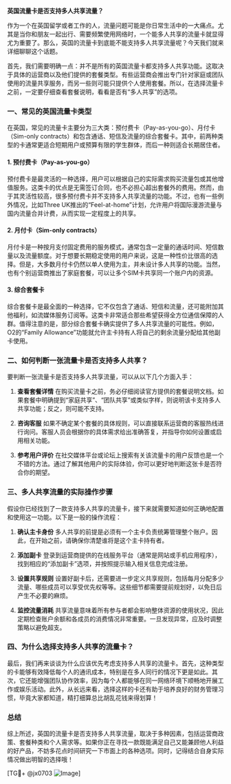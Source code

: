 **英国流量卡是否支持多人共享流量？**

作为一个在英国留学或者工作的人，流量问题可能是你日常生活中的一大痛点。尤其是当你和朋友一起出行、需要频繁使用网络时，一个能多人共享的流量卡就显得尤为重要了。那么，英国的流量卡到底能不能支持多人共享流量呢？今天我们就来详细聊聊这个话题。

首先，我们需要明确一点：并不是所有的英国流量卡都支持多人共享功能。这取决于具体的运营商以及他们提供的套餐类型。有些运营商会推出专门针对家庭或团队使用的流量共享服务，而另一些则可能只提供个人使用套餐。所以，在选择流量卡之前，一定要仔细查看套餐说明，看看是否有“多人共享”的选项。

### 一、常见的英国流量卡类型

在英国，常见的流量卡主要分为三大类：预付费卡（Pay-as-you-go）、月付卡（Sim-only contracts）和包含通话、短信及流量的综合套餐卡。其中，前两种类型的卡通常更适合短期用户或预算有限的学生群体，而后一种则适合长期居住者。

#### 1. 预付费卡（Pay-as-you-go）
预付费卡是最灵活的一种选择，用户可以根据自己的实际需求购买流量包或其他增值服务。这类卡的优点是无需签订合同，也不必担心超出套餐外的费用。然而，由于其灵活性较高，很多预付费卡并不支持多人共享流量的功能。不过，也有一些例外情况，比如Three UK推出的“Feel-at-home”计划，允许用户将国际漫游流量与国内流量合并计费，从而实现一定程度上的共享。

#### 2. 月付卡（Sim-only contracts）
月付卡是一种按月支付固定费用的服务模式，通常包含一定量的通话时间、短信数量以及流量额度。对于想要长期稳定使用的用户来说，这是一种性价比很高的选择。但是，大多数月付卡仍然以单人使用为主，并未设计多人共享的功能。当然，也有个别运营商推出了家庭套餐，可以让多个SIM卡共享同一个账户内的资源。

#### 3. 综合套餐卡
综合套餐卡是最全面的一种选择，它不仅包含了通话、短信和流量，还可能附加其他福利，如流媒体服务订阅等。这类卡非常适合那些希望获得全方位通信保障的人群。值得注意的是，部分综合套餐卡确实提供了多人共享流量的可能性。例如，O2的“Family Allowance”功能就允许主卡持有人将自己的剩余流量分配给其他副卡使用。

### 二、如何判断一张流量卡是否支持多人共享？

要判断一张流量卡是否支持多人共享流量，可以从以下几个方面入手：

1. **查看套餐详情**
   在购买流量卡之前，务必仔细阅读官方提供的套餐说明文档。如果套餐中明确提到“家庭共享”、“团队共享”或类似字样，则说明该卡支持多人共享功能；反之，则可能不支持。

2. **咨询客服**
   如果不确定某个套餐的具体规则，可以直接联系运营商的客服热线进行询问。客服人员会根据你的具体需求给出准确答复，并指导你如何设置或启用相关功能。

3. **参考用户评价**
   在社交媒体平台或论坛上搜索有关该流量卡的用户反馈也是一个不错的方法。通过了解其他用户的实际体验，你可以更好地判断这张卡是否符合你的期望。

### 三、多人共享流量的实际操作步骤

假设你已经找到了一款支持多人共享的流量卡，接下来就需要知道如何正确地配置和使用这一功能。以下是一般的操作流程：

1. **确认主卡身份**
   多人共享的前提是必须有一个主卡负责统筹管理整个账户。因此，在开始之前，请确保你清楚谁将是这个主卡持有者。

2. **添加副卡**
   登录到运营商提供的在线服务平台（通常是网站或手机应用程序），找到相应的“添加副卡”选项，并按照提示输入相关信息完成注册。

3. **设置共享规则**
   设置好副卡后，还需要进一步定义共享规则，包括每月分配多少流量、哪些成员可以享受优先权等等。这些细节都需要提前规划好，以免日后产生不必要的麻烦。

4. **监控流量消耗**
   共享流量意味着所有参与者都会影响整体资源的使用状况，因此定期检查账户余额和各成员的消费情况非常重要。一旦发现异常，应及时调整策略以避免超支。

### 四、为什么选择支持多人共享的流量卡？

最后，我们再来谈谈为什么应该优先考虑支持多人共享的流量卡。首先，这种类型的卡能够有效降低每个人的通讯成本，特别是在多人同行的情况下更是如此。其次，它还能增强团队协作效率，因为每个人都能够在同一网络环境下顺畅地开展工作或娱乐活动。此外，从长远来看，选择这样的卡还有助于培养良好的财务管理习惯，毕竟大家都知道，精打细算总比胡乱花钱来得划算！

### 总结

综上所述，英国的流量卡是否支持多人共享流量，取决于多种因素，包括运营商政策、套餐种类和个人需求等。如果你正在寻找一款既能满足自己又能兼顾他人利益的好产品，不妨多花点时间研究一下市面上的各种选项。同时，记得结合自身实际情况做出明智的选择哦！

[TG💪+ @jx0703 ![Image](https://github.com/user-attachments/assets/dbca1d08-cadb-493c-b0ec-ad6f7a83f270)]